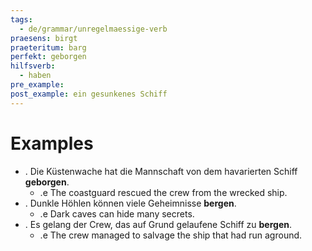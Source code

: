 ```yaml
---
tags:
  - de/grammar/unregelmaessige-verb
praesens: birgt
praeteritum: barg
perfekt: geborgen
hilfsverb:
  - haben
pre_example: 
post_example: ein gesunkenes Schiff
---
```


# Examples
- . Die Küstenwache hat die Mannschaft von dem havarierten Schiff **geborgen**.
	- .e The coastguard rescued the crew from the wrecked ship.
- . Dunkle Höhlen können viele Geheimnisse **bergen**.
	- .e Dark caves can hide many secrets.
- . Es gelang der Crew, das auf Grund gelaufene Schiff zu **bergen**.
	- .e The crew managed to salvage the ship that had run aground.
